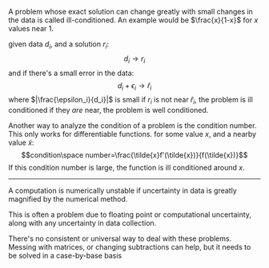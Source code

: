 A problem whose exact solution can change greatly with small changes in the data is called ill-conditioned.
An example would be $\frac{x}{1-x}$ for $x$ values near 1.

given data $d_i$, and a solution $r_i$: 
$$d_i\rightarrow{}r_i$$
and if there's a small error in the data:
$$d_i+\epsilon{}_i\rightarrow{}\hat{r}_i$$
where $|\frac{\epsilon_i}{d_i}|$ is small
if $r_i$ is not near $\hat{r}_i$, the problem is ill conditioned
if they *are* near, the problem is well conditioned.

Another way to analyze the condition of a problem is the condition number. This only works for differentiable functions.
for some value $x$, and a nearby value $\tilde{x}$:
$$condition\space number=\frac{\tilde{x}f'(\tilde{x})}{f(\tilde{x})}$$
If this condition number is large, the function is ill conditioned around $x$.

___
A computation is numerically unstable if uncertainty in data is greatly magnified by the numerical method.

This is often a problem due to floating point or computational uncertainty, along with any uncertainty in data collection.

There's no consistent or universal way to deal with these problems. Messing with matrices, or changing subtractions can help, but it needs to be solved in a case-by-base basis
